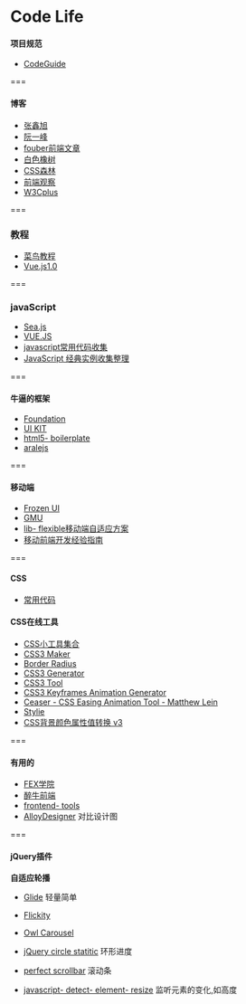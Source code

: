 Code Life
===
#### 项目规范
- <a href="http://alloyteam.github.io/CodeGuide/">CodeGuide</a>

===

#### 博客
- [张鑫旭](http://www.zhangxinxu.com/wordpress/)
- [阮一峰](http://www.ruanyifeng.com/blog)
- [fouber前端文章](https://github.com/fouber/blog)
- [白色橡树](http://www.cnblogs.com/PeunZhang/)
- [CSS森林](http://blog.cssforest.org/)
- [前端观察](https://www.qianduan.net/)
- [W3Cplus](http://www.w3cplus.com/)

===

### 教程
- <a href="http://www.runoob.com/">菜鸟教程</a>
- <a href="https://laravist.com/series/vue- js- 1- 0- in- action- series">Vue.js1.0</a>

===

### javaScript
- <a href="http://island205.github.io/HelloSea.js/index.html">Sea.js</a>
- <a href="http://cn.vuejs.org/">VUE.JS</a>
- [javascript常用代码收集](https://github.com/jsfront/src/blob/master/js.md)
- [JavaScript 经典实例收集整理](https://segmentfault.com/a/1190000002559158)

===

#### 牛逼的框架
- <a href="http://www.foundcss.com/">Foundation</a>
- <a href="http://getuikit.com/">UI KIT</a>
- <a href="https://github.com/h5bp/html5- boilerplate">html5- boilerplate</a>
- <a href="https://github.com/aralejs/aralejs.org/">aralejs</a>

===

#### 移动端
- <a href="http://frozenui.github.io/">Frozen UI</a>
- <a href="https://github.com/fex- team/GMU">GMU</a>
- <a href="https://github.com/amfe/lib- flexible">lib- flexible移动端自适应方案</a>
- <a href="https://github.com/doyoe/trip">移动前端开发经验指南</a>

===

#### CSS
- [常用代码](https://github.com/jsfront/src/blob/master/css.md)

#### CSS在线工具
- <a href="http://linxz.github.io/tianyizone/">CSS小工具集合</a>
- <a href="http://www.cnblogs.com/lhb25/archive/2012/09/27/10- css3- online- generator- tools.html">CSS3 Maker</a>
- <a href="http://border- radius.com/">Border Radius</a>
- <a href="http://css3generator.com/">CSS3 Generator</a>
- <a href="http://westciv.com/tools/gradients/">CSS3 Tool</a>
- <a href="http://cssanimate.com/">CSS3 Keyframes Animation Generator</a>
- <a href="http://matthewlein.com/ceaser/">Ceaser -  CSS Easing Animation Tool -  Matthew Lein</a>
- <a href="https://jeremyckahn.github.io/stylie/">Stylie</a>
- <a href="http://labs.pufen.net/my_collection/hex_change.html">CSS背景颜色属性值转换 v3</a>

===

#### 有用的
- <a href="https://github.com/leeethe/fex- edu">FEX学院</a>
- <a href="http://f2er.club/">醉牛前端</a>
- <a href="http://fredsarmento.me/frontend- tools/">frontend- tools</a>
- <a href="http://alloyteam.github.io/AlloyDesigner/">AlloyDesigner</a> 对比设计图

===

#### jQuery插件

**自适应轮播**

- <a href="https://github.com/jedrzejchalubek/Glide.js">Glide</a> 轻量简单
- <a href="https://github.com/metafizzy/flickity">Flickity</a>
- <a href="https://github.com/smashingboxes/OwlCarousel2">Owl Carousel</a>


- <a href="https://github.com/pguso/jquery- plugin- circliful">jQuery circle statitic</a> 环形进度

- <a href="https://github.com/noraesae/perfect- scrollbar">perfect scrollbar</a> 滚动条

- <a href="https://github.com/sdecima/javascript- detect- element- resize">javascript- detect- element- resize</a> 监听元素的变化,如高度
